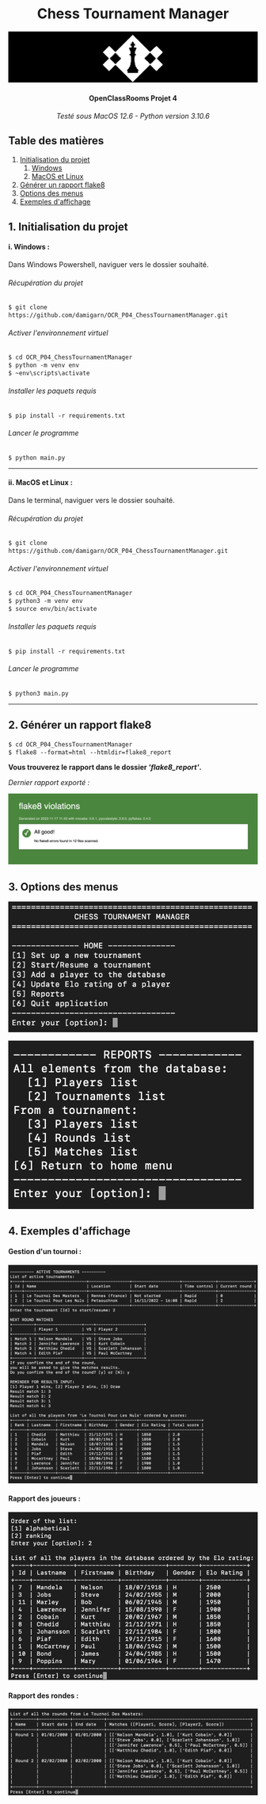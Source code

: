 <h1 align="center">Chess Tournament Manager</h1>
<p align="center">
    <img src="images/header.png" alt="logo" />
</p>
<h4 align="center">OpenClassRooms Projet 4</h4>
<p align="center">
    <em>Testé sous MacOS 12.6 - Python version 3.10.6</em>
</p>

## Table des matières

1. [Initialisation du projet](#id-section1)
    1. [Windows](#id-section1-1)
    2. [MacOS et Linux](#id-section1-2)
2. [Générer un rapport flake8](#id-section2)
3. [Options des menus](#id-section3)
4. [Exemples d'affichage](#section4)


<div id='id-section1'></div>

## 1. Initialisation du projet

<div id='id-section1-1'></div>


#### i. Windows :
Dans Windows Powershell, naviguer vers le dossier souhaité.
###### Récupération du projet

    $ git clone https://github.com/damigarn/OCR_P04_ChessTournamentManager.git

###### Activer l'environnement virtuel
    $ cd OCR_P04_ChessTournamentManager
    $ python -m venv env 
    $ ~env\scripts\activate
    
###### Installer les paquets requis
    $ pip install -r requirements.txt

###### Lancer le programme
    $ python main.py


<div id='id-section1-2'></div>

---------

#### ii. MacOS et Linux :
Dans le terminal, naviguer vers le dossier souhaité.
###### Récupération du projet

    $ git clone https://github.com/damigarn/OCR_P04_ChessTournamentManager.git

###### Activer l'environnement virtuel
    $ cd OCR_P04_ChessTournamentManager
    $ python3 -m venv env 
    $ source env/bin/activate
    
###### Installer les paquets requis
    $ pip install -r requirements.txt

###### Lancer le programme
    $ python3 main.py

----------
<div id='id-section1'></div>

## 2. Générer un rapport flake8

    $ cd OCR_P04_ChessTournamentManager
    $ flake8 --format=html --htmldir=flake8_report

**Vous trouverez le rapport dans le dossier _'flake8_report'_.**

_Dernier rapport exporté :_

![flake8_report](images/flake8_report.png)

<div id='id-section3'></div>

## 3. Options des menus

![main_menu](images/main_menu.png)

![reports_menu](images/reports_menu.png)

<div id='id-section4'></div>

## 4. Exemples d'affichage
#### Gestion d'un tournoi :
![round](images/rounds_results.png)

#### Rapport des joueurs :
![player_report](images/players_report.png)

#### Rapport des rondes :
![round_report](images/t_rounds.png)